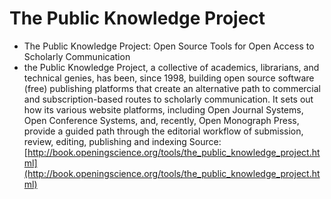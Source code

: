 # The Public Knowledge Project

  * The Public Knowledge Project: Open Source Tools for Open Access to Scholarly Communication
  * the Public Knowledge Project, a collective of academics, librarians, and technical genies, has been, since 1998, building open source software (free) publishing platforms that create an alternative path to commercial and subscription-based routes to scholarly communication. It sets out how its various website platforms, including Open Journal Systems, Open Conference Systems, and, recently, Open Monograph Press, provide a guided path through the editorial workflow of submission, review, editing, publishing and indexing
Source: [http://book.openingscience.org/tools/the_public_knowledge_project.html](http://book.openingscience.org/tools/the_public_knowledge_project.html)

